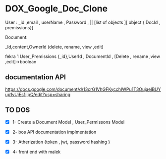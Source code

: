 # DOX_Google_Doc_Clone

User  : 
_id ,email , userName , Password , || [list of objects ][ object { DocId  , premissions}] 


Document:

_Id,content,OwnerId (delete, rename, view ,edit)


fekra 1 
User_Premissions 
{_id},UserId , DocumentId , [Delete , rename ,view ,edit]->boolean 
 

## documentation API 
https://docs.google.com/document/d/13crG1VhGFKycchIWPu1T3OujaelBUYup1vUjEs1jipQ/edit?usp=sharing



## TO DOS 
- [x] 1- Create a Document Model , User_Permissons Model 
- [x] 2- bos API documentation implmentation 
- [x] 3- Atherization {token , jwt, password hashing } 
- [x] 4- front end with malek 

